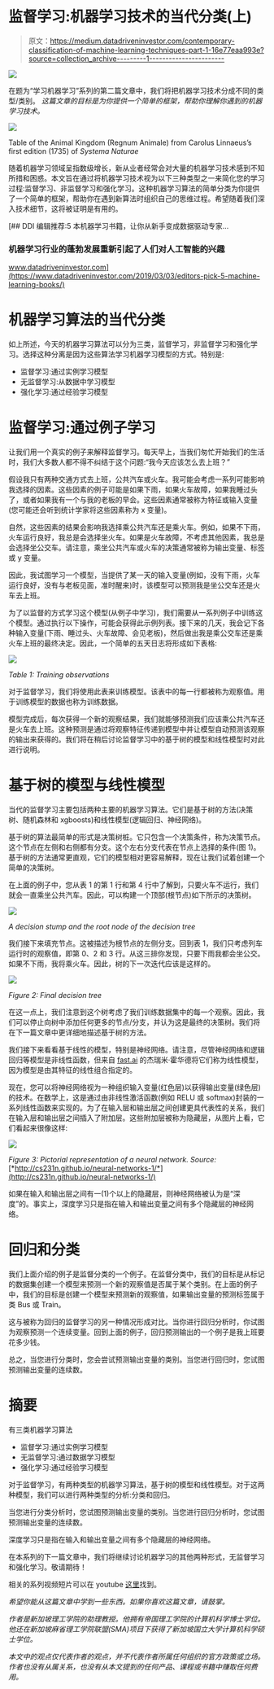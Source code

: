 # 监督学习:机器学习技术的当代分类(上)

> 原文：<https://medium.datadriveninvestor.com/contemporary-classification-of-machine-learning-techniques-part-1-16e77eaa993e?source=collection_archive---------1----------------------->

[![](img/bb9dca3c6144cd86c9bd21ee3eb143cc.png)](http://www.track.datadriveninvestor.com/1B9E)

在题为“学习机器学习”系列的第二篇文章中，我们将把机器学习技术分成不同的类型/类别。 *这篇文章的目标是为你提供一个简单的框架，帮助你理解你遇到的机器学习技术。*

![](img/1109c577785d9fac44e4f41bc0ec4398.png)

Table of the Animal Kingdom (Regnum Animale) from Carolus Linnaeus’s first edition (1735) of *Systema Naturae*

随着机器学习领域呈指数级增长，新从业者经常会对大量的机器学习技术感到不知所措和困惑。本文旨在通过将机器学习技术视为以下三种类型之一来简化您的学习过程:监督学习、非监督学习和强化学习。这种机器学习算法的简单分类为你提供了一个简单的框架，帮助你在遇到新算法时组织自己的思维过程。希望随着我们深入技术细节，这将被证明是有用的。

[](https://www.datadriveninvestor.com/2019/03/03/editors-pick-5-machine-learning-books/) [## DDI 编辑推荐:5 本机器学习书籍，让你从新手变成数据驱动专家…

### 机器学习行业的蓬勃发展重新引起了人们对人工智能的兴趣

www.datadriveninvestor.com](https://www.datadriveninvestor.com/2019/03/03/editors-pick-5-machine-learning-books/) 

# 机器学习算法的当代分类

如上所述，今天的机器学习算法可以分为三类，监督学习，非监督学习和强化学习。选择这种分离是因为这些算法学习机器学习模型的方式。特别是:

*   监督学习:通过实例学习模型
*   无监督学习:从数据中学习模型
*   强化学习:通过经验学习模型

# 监督学习:通过例子学习

让我们用一个真实的例子来解释监督学习。每天早上，当我们匆忙开始我们的生活时，我们大多数人都不得不纠结于这个问题:“我今天应该怎么去上班？”

假设我只有两种交通方式去上班，公共汽车或火车。我可能会考虑一系列可能影响我选择的因素。这些因素的例子可能是如果下雨，如果火车故障，如果我睡过头了，或者如果我有一个与我的老板的早会。这些因素通常被称为特征或输入变量(您可能还会听到统计学家将这些因素称为 x 变量)。

自然，这些因素的结果会影响我选择乘公共汽车还是乘火车。例如，如果不下雨，火车运行良好，我总是会选择坐火车。如果是火车故障，不考虑其他因素，我总是会选择坐公交车。请注意，乘坐公共汽车或火车的决策通常被称为输出变量、标签或 y 变量。

因此，我试图学习一个模型，当提供了某一天的输入变量(例如，没有下雨，火车运行良好，没有与老板见面，准时醒来)时，该模型可以预测我是坐公交车还是火车去上班。

为了以监督的方式学习这个模型(从例子中学习)，我们需要从一系列例子中训练这个模型。通过执行以下操作，可能会获得此示例列表。接下来的几天，我会记下各种输入变量(下雨、睡过头、火车故障、会见老板)，然后做出我是乘公交车还是乘火车上班的最终决定。因此，一个简单的五天日志将形成如下表格:

![](img/ed5b26c598284d610bca62afb57e3be6.png)

*Table 1: Training observations*

对于监督学习，我们将使用此表来训练模型。该表中的每一行都被称为观察值。用于训练模型的数据也称为训练数据。

模型完成后，每次获得一个新的观察结果，我们就能够预测我们应该乘公共汽车还是火车去上班。这种预测是通过将观察特征传递到模型中并让模型自动预测该观察的输出来获得的。我们将在稍后讨论监督学习中的基于树的模型和线性模型时对此进行说明。

# 基于树的模型与线性模型

当代的监督学习主要包括两种主要的机器学习算法。它们是基于树的方法(决策树、随机森林和 xgboosts)和线性模型(逻辑回归、神经网络)。

基于树的算法最简单的形式是决策树桩。它只包含一个决策条件，称为决策节点。这个节点在左侧和右侧都有分支。这个左右分支代表在节点上选择的条件(图 1)。基于树的方法通常更直观，它们的模型相对更容易解释，现在让我们试着创建一个简单的决策树。

在上面的例子中，您从表 1 的第 1 行和第 4 行中了解到，只要火车不运行，我们就会一直乘坐公共汽车。因此，可以构建一个顶部(根节点)如下所示的决策树。

![](img/dc4e50a27a93ea92ce924008e16d8edd.png)

*A decision stump and the root node of the decision tree*

我们接下来填充节点<next condition="">。这被描述为根节点的左侧分支。回到表 1，我们只考虑列车运行时的观察值，即第 0、2 和 3 行。从这三排你发现，只要下雨我都会坐公交。如果不下雨，我将乘火车。因此，树的下一次迭代应该是这样的。</next>

![](img/619b08b9fb313a45e3fb876c48b505ba.png)

*Figure 2: Final decision tree*

在这一点上，我们注意到这个树考虑了我们训练数据集中的每一个观察。因此，我们可以停止向树中添加任何更多的节点/分支，并认为这是最终的决策树。我们将在下一篇文章中更详细地描述基于树的方法。

我们接下来看看基于线性的模型，特别是神经网络。请注意，尽管神经网络和逻辑回归等模型是非线性函数，但来自 [fast.ai](https://www.fast.ai/) 的杰瑞米·霍华德将它们称为线性模型，因为模型是由其特征的线性组合指定的。

现在，您可以将神经网络视为一种组织输入变量(红色层)以获得输出变量(绿色层)的技术。在数学上，这是通过由非线性激活函数(例如 RELU 或 softmax)封装的一系列线性函数来实现的。为了在输入层和输出层之间创建更具代表性的关系，我们在输入层和输出层之间插入了附加层。这些附加层被称为隐藏层，从图片上看，它们看起来很像这样:

![](img/63845ea6eeb47165143bf1378574bdf9.png)

*Figure 3: Pictorial representation of a neural network. Source:* [*http://cs231n.github.io/neural-networks-1/*](http://cs231n.github.io/neural-networks-1/)

如果在输入和输出层之间有一(1)个以上的隐藏层，则神经网络被认为是“深度”的。事实上，深度学习只是指在输入和输出变量之间有多个隐藏层的神经网络。

# 回归和分类

我们上面介绍的例子是监督分类的一个例子。在监督分类中，我们的目标是从标记的数据集创建一个模型来预测一个新的观察值是否属于某个类别。在上面的例子中，我们的目标是创建一个模型来预测新的观察值，如果输出变量的预测标签属于类 Bus 或 Train。

这与被称为回归的监督学习的另一种情况形成对比。当你进行回归分析时，你试图为观察预测一个连续变量。回到上面的例子，回归预测输出的一个例子是我上班要花多少钱。

总之，当您进行分类时，您会尝试预测输出变量的类别。当您进行回归时，您试图预测输出变量的连续数。

# 摘要

有三类机器学习算法

*   监督学习:通过实例学习模型
*   无监督学习:通过数据学习模型
*   强化学习:通过经验学习模型

对于监督学习，有两种类型的机器学习算法，基于树的模型和线性模型。对于这两种模型，我们可以进行两种类型的分析:分类和回归。

当您进行分类分析时，您试图预测输出变量的类别。当您进行回归分析时，您试图预测输出变量的连续数。

深度学习只是指在输入和输出变量之间有多个隐藏层的神经网络。

在本系列的下一篇文章中，我们将继续讨论机器学习的其他两种形式，无监督学习和强化学习。敬请期待！

相关的系列视频短片可以在 youtube [这里](https://www.youtube.com/playlist?list=PLsXcLJfwDnPqf8H5ttvXI8lKSMHJKWLfz)找到。

*希望你能从这篇文章中学到一些东西。如果你喜欢这篇文章，请鼓掌。*

*作者是新加坡理工学院的助理教授。他拥有帝国理工学院的计算机科学博士学位。他还在新加坡麻省理工学院联盟(SMA)项目下获得了新加坡国立大学计算机科学硕士学位。*

*本文中的观点仅代表作者的观点，并不代表作者所属任何组织的官方政策或立场。作者也没有从属关系，也没有从本文提到的任何产品、课程或书籍中赚取任何费用。*